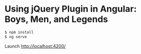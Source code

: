 # Using jQuery Plugin in Angular: Boys, Men, and Legends

```sh
$ npm install
$ ng serve
```

Launch [http://localhost:4200/](http://localhost:4200)